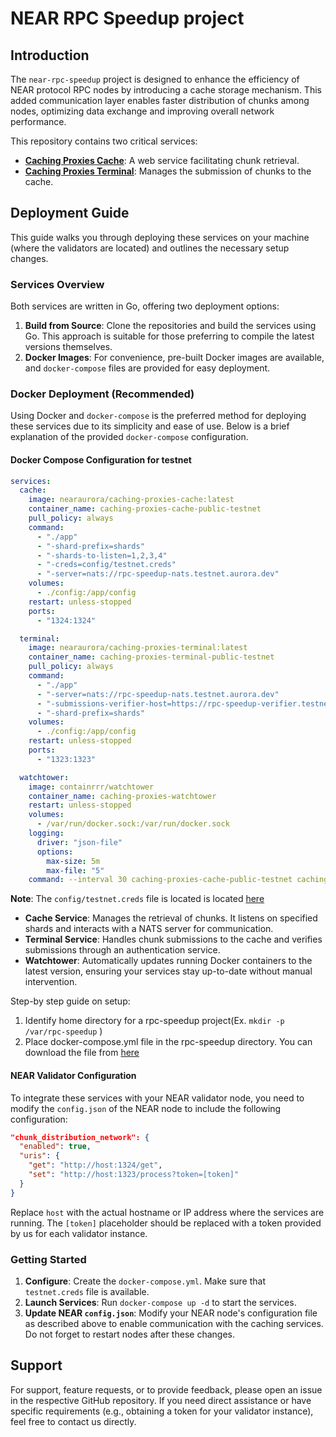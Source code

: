 # NEAR RPC Speedup project

## Introduction

The `near-rpc-speedup` project is designed to enhance the efficiency of NEAR protocol RPC nodes by introducing a cache storage mechanism. This added communication layer enables faster distribution of chunks among nodes, optimizing data exchange and improving overall network performance.

This repository contains two critical services:
- [**Caching Proxies Cache**](https://github.com/aurora-is-near/caching-proxies-cache): A web service facilitating chunk retrieval.
- [**Caching Proxies Terminal**](https://github.com/aurora-is-near/caching-proxies-terminal): Manages the submission of chunks to the cache.

## Deployment Guide

This guide walks you through deploying these services on your machine (where the validators are located) and outlines the necessary setup changes.

### Services Overview

Both services are written in Go, offering two deployment options:
1. **Build from Source**: Clone the repositories and build the services using Go. This approach is suitable for those preferring to compile the latest versions themselves.
2. **Docker Images**: For convenience, pre-built Docker images are available, and `docker-compose` files are provided for easy deployment.

### Docker Deployment (Recommended)

Using Docker and `docker-compose` is the preferred method for deploying these services due to its simplicity and ease of use. Below is a brief explanation of the provided `docker-compose` configuration.

#### Docker Compose Configuration for testnet

```yaml
services:
  cache:
    image: nearaurora/caching-proxies-cache:latest
    container_name: caching-proxies-cache-public-testnet
    pull_policy: always
    command:
      - "./app"
      - "-shard-prefix=shards"
      - "-shards-to-listen=1,2,3,4"
      - "-creds=config/testnet.creds"
      - "-server=nats://rpc-speedup-nats.testnet.aurora.dev"
    volumes:
      - ./config:/app/config
    restart: unless-stopped
    ports:
      - "1324:1324"

  terminal:
    image: nearaurora/caching-proxies-terminal:latest
    container_name: caching-proxies-terminal-public-testnet
    pull_policy: always
    command:
      - "./app"
      - "-server=nats://rpc-speedup-nats.testnet.aurora.dev"
      - "-submissions-verifier-host=https://rpc-speedup-verifier.testnet.aurora.dev/authenticate"
      - "-shard-prefix=shards"
    volumes:
      - ./config:/app/config
    restart: unless-stopped
    ports:
      - "1323:1323"

  watchtower:
    image: containrrr/watchtower
    container_name: caching-proxies-watchtower
    restart: unless-stopped
    volumes:
      - /var/run/docker.sock:/var/run/docker.sock
    logging:
      driver: "json-file"
      options:
        max-size: 5m
        max-file: "5"
    command: --interval 30 caching-proxies-cache-public-testnet caching-proxies-terminal-public-testnet
```

**Note**: The `config/testnet.creds` file is located is located [here](https://github.com/aurora-is-near/near-rpc-speedup/config/testnet.creds`)

- **Cache Service**: Manages the retrieval of chunks. It listens on specified shards and interacts with a NATS server for communication.
- **Terminal Service**: Handles chunk submissions to the cache and verifies submissions through an authentication service.
- **Watchtower**: Automatically updates running Docker containers to the latest version, ensuring your services stay up-to-date without manual intervention.

Step-by step guide on setup:
1. Identify home directory for a rpc-speedup project(Ex. `mkdir -p /var/rpc-speedup` )
2. Place docker-compose.yml file in the rpc-speedup directory. You can download the file from [here]()

#### NEAR Validator Configuration

To integrate these services with your NEAR validator node, you need to modify the `config.json` of the NEAR node to include the following configuration:

```json
"chunk_distribution_network": {
  "enabled": true,
  "uris": {
    "get": "http://host:1324/get",
    "set": "http://host:1323/process?token=[token]"
  }
}
```

Replace `host` with the actual hostname or IP address where the services are running. The `[token]` placeholder should be replaced with a token provided by us for each validator instance.

### Getting Started

1. **Configure**: Create the `docker-compose.yml`. Make sure that `testnet.creds` file is available.
2. **Launch Services**: Run `docker-compose up -d` to start the services.
3. **Update NEAR `config.json`**: Modify your NEAR node's configuration file as described above to enable communication with the caching services. Do not forget to restart nodes after these changes.

## Support

For support, feature requests, or to provide feedback, please open an issue in the respective GitHub repository. If you need direct assistance or have specific requirements (e.g., obtaining a token for your validator instance), feel free to contact us directly.